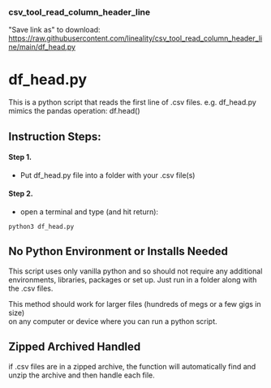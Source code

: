 ### csv_tool_read_column_header_line
"Save link as" to download: https://raw.githubusercontent.com/lineality/csv_tool_read_column_header_line/main/df_head.py 

# df_head.py

This is a python script that reads 
the first line of .csv files.
e.g. 
df_head.py mimics the pandas operation: df.head()

## Instruction Steps:

#### Step 1. 
- Put df_head.py file into a folder 
with your .csv file(s)

#### Step 2. 
- open a terminal and type (and hit return): 
```
python3 df_head.py
```

## No Python Environment or Installs Needed
This script uses only vanilla python and so
should not require any additional environments,
libraries, packages or set up. Just run in a folder 
along with the .csv files.

This method should work for larger files 
(hundreds of megs or a few gigs in size)  
on any computer or device where you can run 
a python script.

## Zipped Archived Handled
if .csv files are in a zipped archive, the function will
automatically find and unzip the archive and then handle each file.


